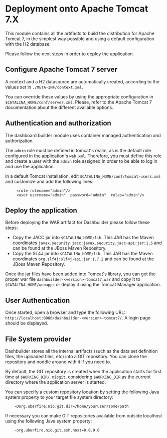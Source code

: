 Deployment onto Apache Tomcat 7.X
=================================

This module contains all the artifacts to build the distribution for Apache Tomcat 7, in the simplest way possible and using a default configuration with the H2 database.                      

Please follow the next steps in order to deploy the application.

Configure Apache Tomcat 7 server
--------------------------------

A context and a H2 datasource are automatically created, according to the values set in `./META-INF/context.xml`.                          

You can override these values by using the appropriate configuration in `$CATALINA_HOME/conf/server.xml`. Please, refer to
the Apache Tomcat 7 documentation about the different available options.

Authentication and authorization
---------------------------------

The dashboard builder module uses container managed authentication and authorization.

The `admin` role must be defined in tomcat's realm, as is the default role configured in the application's `web.xml`. Therefore, you must define this role and create
a user with the `admin` role assigned in order to be able to log in and use the application.                     

In a default Tomcat installation, edit `$CATALINA_HOME/conf/tomcat-users.xml` and customize and add the following lines:

         <role rolename="admin"/>
         <user username="admin"  password="admin"  roles="admin"/>

Deploy the application
--------------------------
Before deploying the WAR artifact for Dashbuilder please follow these steps:              
* Copy the JACC jar into `$CATALINA_HOME/lib`. This JAR has the Maven coordinates `javax.security.jacc:javax.security.jacc-api:jar:1.5` and can be found at the JBoss Maven Repository.             
* Copy the SL4J jar into `$CATALINA_HOME/lib`. This JAR has the Maven coordinates `org.slf4j:slf4j-api:jar:1.7.2` and can be found at the JBoss Maven Repository.             
        
Once the jar files have been added into Tomcat's library, you can get the proper war file `dashbuilder-<version>-tomcat7.war` and copy it to `$CATALINA_HOME/webapps` or deploy it using the Tomcat Manager application.         

User Authentication
--------------------------

Once started, open a browser and type the following URL:
`http://localhost:8080/dashbuilder-<version>-tomcat7/`. A login page should be displayed.

File System provider
---------------------
Dashbuilder stores all the internal artifacts (such as the data set definition files, the uploaded files, etc) into a GIT repository. You can clone the repository and noddle around with it if you need to.                

By default, the GIT repository is created when the application starts for first time at `$WORKING_DIR/.niogit`, considering `$WORKING_DIR` as the current directory where the application server is started.            

You can specify a custom repository location by setting the following Java system property to your target file system directory:                   
 
        -Dorg.uberfire.nio.git.dir=/home/youruser/some/path
        
If necessary you can make GIT repositories available from outside localhost using the following Java system property:                 
 
        -org.uberfire.nio.git.ssh.host=0.0.0.0

